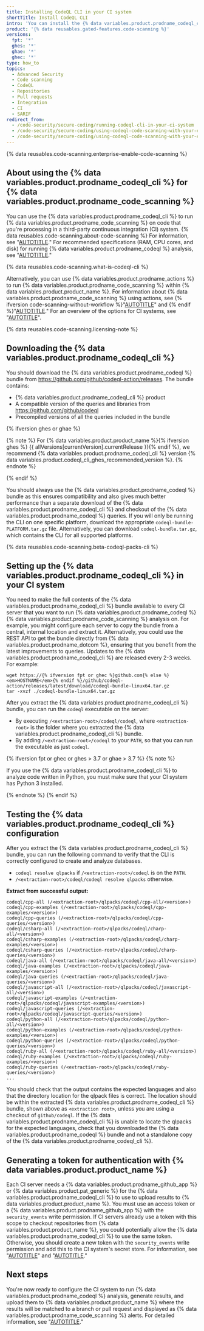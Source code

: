 ```yaml
---
title: Installing CodeQL CLI in your CI system
shortTitle: Install CodeQL CLI
intro: 'You can install the {% data variables.product.prodname_codeql_cli %} and use it to perform {% data variables.product.prodname_codeql %} {% data variables.product.prodname_code_scanning %} in a third-party continuous integration system.'
product: '{% data reusables.gated-features.code-scanning %}'
versions:
  fpt: '*'
  ghes: '*'
  ghae: '*'
  ghec: '*'
type: how_to
topics:
  - Advanced Security
  - Code scanning
  - CodeQL
  - Repositories
  - Pull requests
  - Integration
  - CI
  - SARIF
redirect_from:
  - /code-security/secure-coding/running-codeql-cli-in-your-ci-system
  - /code-security/secure-coding/using-codeql-code-scanning-with-your-existing-ci-system/running-codeql-cli-in-your-ci-system
  - /code-security/secure-coding/using-codeql-code-scanning-with-your-existing-ci-system/installing-codeql-cli-in-your-ci-system
---
```

{% data reusables.code-scanning.enterprise-enable-code-scanning %}

## About using the {% data variables.product.prodname_codeql_cli %} for {% data variables.product.prodname_code_scanning %}

You can use the {% data variables.product.prodname_codeql_cli %} to run {% data variables.product.prodname_code_scanning %} on code that you're processing in a third-party continuous integration (CI) system. {% data reusables.code-scanning.about-code-scanning %} For information, see "[AUTOTITLE](/code-security/code-scanning/automatically-scanning-your-code-for-vulnerabilities-and-errors/about-code-scanning-with-codeql)." For recommended specifications (RAM, CPU cores, and disk) for running {% data variables.product.prodname_codeql %} analysis, see "[AUTOTITLE](/code-security/code-scanning/automatically-scanning-your-code-for-vulnerabilities-and-errors/recommended-hardware-resources-for-running-codeql)."

{% data reusables.code-scanning.what-is-codeql-cli %}

Alternatively, you can use {% data variables.product.prodname_actions %} to run {% data variables.product.prodname_code_scanning %} within {% data variables.product.product_name %}. For information about {% data variables.product.prodname_code_scanning %} using actions, see {% ifversion code-scanning-without-workflow %}"[AUTOTITLE](/code-security/code-scanning/automatically-scanning-your-code-for-vulnerabilities-and-errors/configuring-default-setup-for-code-scanning)" and {% endif %}"[AUTOTITLE](/code-security/code-scanning/automatically-scanning-your-code-for-vulnerabilities-and-errors/configuring-advanced-setup-for-code-scanning)." For an overview of the options for CI systems, see "[AUTOTITLE](/code-security/code-scanning/using-codeql-code-scanning-with-your-existing-ci-system/about-codeql-code-scanning-in-your-ci-system)".

{% data reusables.code-scanning.licensing-note %}

## Downloading the {% data variables.product.prodname_codeql_cli %}

You should download the {% data variables.product.prodname_codeql %} bundle from https://github.com/github/codeql-action/releases. The bundle contains:

- {% data variables.product.prodname_codeql_cli %} product
- A compatible version of the queries and libraries from https://github.com/github/codeql
- Precompiled versions of all the queries included in the bundle

{% ifversion ghes or ghae %}

{% note %}
For {% data variables.product.product_name %}{% ifversion ghes %} {{ allVersions[currentVersion].currentRelease }}{% endif %}, we recommend {% data variables.product.prodname_codeql_cli %} version {% data variables.product.codeql_cli_ghes_recommended_version %}.
{% endnote %}

{% endif %}

You should always use the {% data variables.product.prodname_codeql %} bundle as this ensures compatibility and also gives much better performance than a separate download of the {% data variables.product.prodname_codeql_cli %} and checkout of the {% data variables.product.prodname_codeql %} queries. If you will only be running the CLI on one specific platform, download the appropriate `codeql-bundle-PLATFORM.tar.gz` file. Alternatively, you can download `codeql-bundle.tar.gz`, which contains the CLI for all supported platforms.

{% data reusables.code-scanning.beta-codeql-packs-cli %}

## Setting up the {% data variables.product.prodname_codeql_cli %} in your CI system

You need to make the full contents of the {% data variables.product.prodname_codeql_cli %} bundle available to every CI server that you want to run {% data variables.product.prodname_codeql %} {% data variables.product.prodname_code_scanning %} analysis on. For example, you might configure each server to copy the bundle from a central, internal location and extract it. Alternatively, you could use the REST API to get the bundle directly from {% data variables.product.prodname_dotcom %}, ensuring that you benefit from the latest improvements to queries. Updates to the {% data variables.product.prodname_codeql_cli %} are released every 2-3 weeks. For example:

```shell
wget https://{% ifversion fpt or ghec %}github.com{% else %}<em>HOSTNAME</em>{% endif %}/github/codeql-action/releases/latest/download/codeql-bundle-linux64.tar.gz
tar -xvzf ./codeql-bundle-linux64.tar.gz
```

After you extract the {% data variables.product.prodname_codeql_cli %} bundle, you can run the `codeql` executable on the server:

- By executing `/<extraction-root>/codeql/codeql`, where `<extraction-root>` is the folder where you extracted the {% data variables.product.prodname_codeql_cli %} bundle.
- By adding `/<extraction-root>/codeql` to your `PATH`, so that you can run the executable as just `codeql`.

{% ifversion fpt or ghec or ghes > 3.7 or ghae > 3.7 %}
{% note %}

If you use the {% data variables.product.prodname_codeql_cli %} to analyze code written in Python, you must make sure that your CI system has Python 3 installed.

{% endnote %}
{% endif %}

## Testing the {% data variables.product.prodname_codeql_cli %} configuration

After you extract the {% data variables.product.prodname_codeql_cli %} bundle, you can run the following command to verify that the CLI is correctly configured to create and analyze databases.

- `codeql resolve qlpacks` if `/<extraction-root>/codeql` is on the `PATH`.
- `/<extraction-root>/codeql/codeql resolve qlpacks` otherwise.

**Extract from successful output:**

```shell
codeql/cpp-all (/<extraction-root>/qlpacks/codeql/cpp-all/<version>)
codeql/cpp-examples (/<extraction-root>/qlpacks/codeql/cpp-examples/<version>)
codeql/cpp-queries (/<extraction-root>/qlpacks/codeql/cpp-queries/<version>)
codeql/csharp-all (/<extraction-root>/qlpacks/codeql/charp-all/<version>)
codeql/csharp-examples (/<extraction-root>/qlpacks/codeql/charp-examples/<version>)
codeql/csharp-queries (/<extraction-root>/qlpacks/codeql/charp-queries/<version>)
codeql/java-all (/<extraction-root>/qlpacks/codeql/java-all/<version>)
codeql/java-examples (/<extraction-root>/qlpacks/codeql/java-examples/<version>)
codeql/java-queries (/<extraction-root>/qlpacks/codeql/java-queries/<version>)
codeql/javascript-all (/<extraction-root>/qlpacks/codeql/javascript-all/<version>)
codeql/javascript-examples (/<extraction-root>/qlpacks/codeql/javascript-examples/<version>)
codeql/javascript-queries (/<extraction-root>/qlpacks/codeql/javascript-queries/<version>)
codeql/python-all (/<extraction-root>/qlpacks/codeql/python-all/<version>)
codeql/python-examples (/<extraction-root>/qlpacks/codeql/python-examples/<version>)
codeql/python-queries (/<extraction-root>/qlpacks/codeql/python-queries/<version>)
codeql/ruby-all (/<extraction-root>/qlpacks/codeql/ruby-all/<version>)
codeql/ruby-examples (/<extraction-root>/qlpacks/codeql/ruby-examples/<version>)
codeql/ruby-queries (/<extraction-root>/qlpacks/codeql/ruby-queries/<version>)
...
```

You should check that the output contains the expected languages and also that the directory location for the qlpack files is correct. The location should be within the extracted {% data variables.product.prodname_codeql_cli %} bundle, shown above as `<extraction root>`, unless you are using a checkout of `github/codeql`. If the {% data variables.product.prodname_codeql_cli %} is unable to locate the qlpacks for the expected languages, check that you downloaded the {% data variables.product.prodname_codeql %} bundle and not a standalone copy of the {% data variables.product.prodname_codeql_cli %}.

## Generating a token for authentication with {% data variables.product.product_name %}

Each CI server needs a {% data variables.product.prodname_github_app %} or {% data variables.product.pat_generic %} for the {% data variables.product.prodname_codeql_cli %} to use to upload results to {% data variables.product.product_name %}. You must use an access token or a {% data variables.product.prodname_github_app %} with the `security_events` write permission. If CI servers already use a token with this scope to checkout repositories from {% data variables.product.product_name %}, you could potentially allow the {% data variables.product.prodname_codeql_cli %} to use the same token. Otherwise, you should create a new token with the `security_events` write permission and add this to the CI system's secret store. For information, see "[AUTOTITLE](/apps/creating-github-apps)" and "[AUTOTITLE](/authentication/keeping-your-account-and-data-secure/creating-a-personal-access-token)."

## Next steps

You're now ready to configure the CI system to run {% data variables.product.prodname_codeql %} analysis, generate results, and upload them to {% data variables.product.product_name %} where the results will be matched to a branch or pull request and displayed as {% data variables.product.prodname_code_scanning %} alerts. For detailed information, see "[AUTOTITLE](/code-security/code-scanning/using-codeql-code-scanning-with-your-existing-ci-system/configuring-codeql-cli-in-your-ci-system)."
